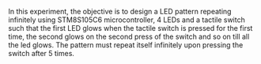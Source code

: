 In this experiment, the objective is to design a LED pattern repeating infinitely using STM8S105C6 microcontroller, 4 LEDs and a tactile switch such that the first LED glows when the tactile switch is pressed for the first time, the second glows on the second press of the switch and so on till all the led glows. The pattern must repeat itself infinitely upon pressing the switch after 5 times.
